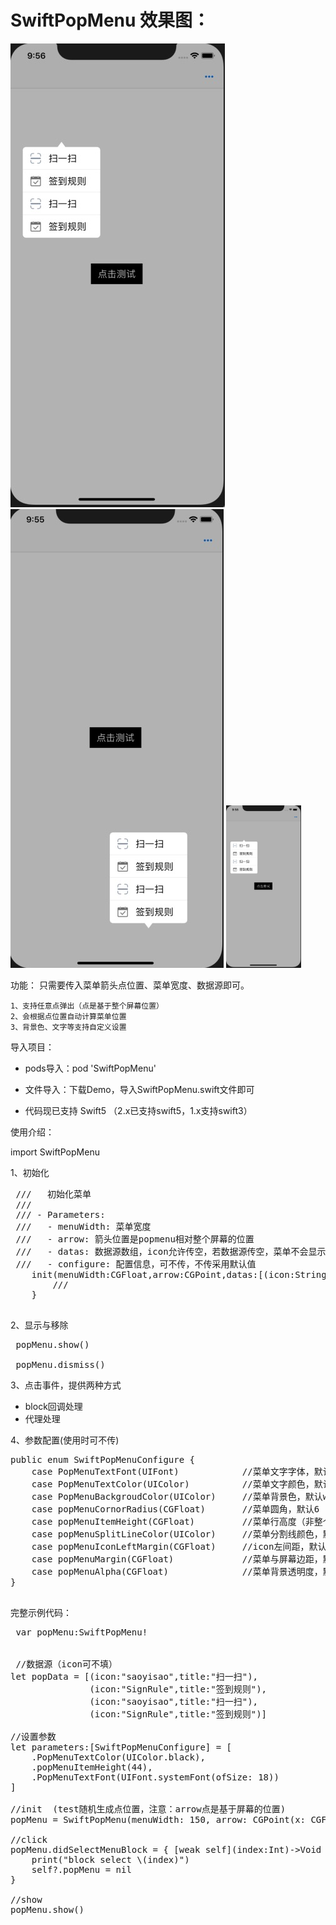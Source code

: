 # SwiftPopMenu 效果图：
![image](https://github.com/TangledHusky/SwiftPopMenu/blob/master/img1.png)
![image](https://github.com/TangledHusky/SwiftPopMenu/blob/master/img2.png)
<img src="https://github.com/TangledHusky/SwiftPopMenu/blob/master/img1.png" width="120">

 功能：
    只需要传入菜单箭头点位置、菜单宽度、数据源即可。
 
    1、支持任意点弹出（点是基于整个屏幕位置）
    2、会根据点位置自动计算菜单位置
    3、背景色、文字等支持自定义设置



 导入项目：

- pods导入：pod 'SwiftPopMenu' 

- 文件导入：下载Demo，导入SwiftPopMenu.swift文件即可

- 代码现已支持 Swift5 （2.x已支持swift5，1.x支持swift3）


 使用介绍：

import SwiftPopMenu


 1、初始化
 <pre>
 ///   初始化菜单
 ///
 /// - Parameters:
 ///   - menuWidth: 菜单宽度
 ///   - arrow: 箭头位置是popmenu相对整个屏幕的位置
 ///   - datas: 数据源数组，icon允许传空，若数据源传空，菜单不会显示
 ///   - configure: 配置信息，可不传，不传采用默认值
    init(menuWidth:CGFloat,arrow:CGPoint,datas:[(icon:String,title:String)],configures:[SwiftPopMenuConfigure] = []) {
        ///
    }

</pre>

 2、显示与移除
<pre>
 popMenu.show()

 popMenu.dismiss()  
</pre>

 3、点击事件，提供两种方式
 
 - block回调处理
 - 代理处理

 4、参数配置(使用时可不传)
 <pre>
public enum SwiftPopMenuConfigure {
    case PopMenuTextFont(UIFont)            //菜单文字字体，默认systemFont(ofSize: 17)
    case PopMenuTextColor(UIColor)          //菜单文字颜色，默认black
    case PopMenuBackgroudColor(UIColor)     //菜单背景色，默认white
    case popMenuCornorRadius(CGFloat)       //菜单圆角，默认6
    case popMenuItemHeight(CGFloat)         //菜单行高度（非整个高度），默认44
    case popMenuSplitLineColor(UIColor)     //菜单分割线颜色，默认（222，222，222）
    case popMenuIconLeftMargin(CGFloat)     //icon左间距，默认15
    case popMenuMargin(CGFloat)             //菜单与屏幕边距，默认10
    case popMenuAlpha(CGFloat)              //菜单背景透明度，默认0.3
}
 </pre>

 完整示例代码：
<pre>
 var popMenu:SwiftPopMenu!

 
 //数据源（icon可不填）
let popData = [(icon:"saoyisao",title:"扫一扫"),
               (icon:"SignRule",title:"签到规则"),
               (icon:"saoyisao",title:"扫一扫"),
               (icon:"SignRule",title:"签到规则")]

//设置参数
let parameters:[SwiftPopMenuConfigure] = [
    .PopMenuTextColor(UIColor.black),
    .popMenuItemHeight(44),
    .PopMenuTextFont(UIFont.systemFont(ofSize: 18))
]

//init  (test随机生成点位置，注意：arrow点是基于屏幕的位置)
popMenu = SwiftPopMenu(menuWidth: 150, arrow: CGPoint(x: CGFloat(arc4random_uniform(UInt32(KSCREEN_WIDTH-100)) + 80), y: CGFloat(arc4random_uniform(UInt32(KSCREEN_HEIGHT-100)) + 80)), datas: popData,configures: parameters)

//click
popMenu.didSelectMenuBlock = { [weak self](index:Int)->Void in            
    print("block select \(index)")
    self?.popMenu = nil
}

//show
popMenu.show()

</pre>





